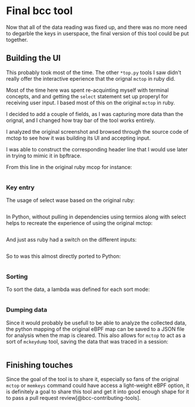 # Final bcc tool

Now that all of the data reading was fixed up, and there was no more need to
degarble the keys in userspace, the final version of this tool could be
put together.

## Building the UI

This probably took most of the time. The other `*top.py` tools I saw didn't
really offer the interactive eperience that the orignal `mctop` in ruby did.

Most of the time here was spent re-acquinting myself with terminal concepts,
and and getting the `select` statement set up properyl for receiving user
input. I based most of this on the original `mctop` in ruby.

I decided to add a couple of fields, as I was capturing more data than the
orignal, and I changed how tray bar of the tool works entirely.

I analyzed the original screenshot and browsed through the
source code of mctop to see how it was building its UI and accepting input.

I was able to construct the corresponding header line that I would use later
in trying to mimic it in bpftrace. 

From this line in the original ruby mcop for instance:

```{.ruby include=src/mctop/lib/ui.rb startLine=128 endLine=134}
```

### Key entry

The usage of select wase based on the original ruby:

```{.ruby include=src/mctop/lib/ui.rb startLine=152 endLine=169}
```

In Python, without pulling in dependencies using termios along with select
helps to recreate the experience of using the original mctop:

```{.python include:src/bcc/tools/mctop.py  startLine=166 endLine=171}
```

And just ass ruby had a switch on the different inputs:

```{.ruby include=src/mctop/bin/mctop startLine=36 endLine=62}
```

So to was this almost directly ported to Python:

```{.python include:src/bcc/tools/mctop.py  startLine=172 endLine=194}
```
### Sorting

To sort the data, a lambda was defined for each sort mode:

```{.python include:src/bcc/tools/mctop.py  startLine=144 endLine=163}
```

### Dumping data

Since it would probably be usefull to be able to analyze the collected data,
the python mapping of the original eBPF map can be saved to a JSON file for
analysis when the map is cleared. This also allows for `mctop` to act as a sort
of `mckeydump` tool, saving the data that was traced in a session:

```{.python include:src/bcc/tools/mctop.py  startLine=196 endLine=206}
```

## Finishing touches

Since the goal of the tool is to share it, especially so fans of the original
`mctop` or `memkeys` command could have access a light-weight eBPF option, it
is definitely a goal to share this tool and get it into good enough shape for 
it to pass a pull request review[@bcc-contributing-tools].
